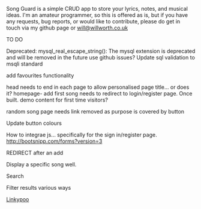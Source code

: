 Song Guard is a simple CRUD app to store your lyrics, notes, and musical ideas.
I'm an amateur programmer, so this is offered as is, but if you have any requests,
bug reports, or would like to contribute, please do get in touch via my github page
or
will@willworth.co.uk




TO DO

Deprecated: mysql_real_escape_string(): The mysql extension is deprecated and will be removed in the future
use github issues?
Update sql validation to msqli standard

add favourites functionality

head needs to end in each page to allow personalised page title...  or does it?
homepage- add first song needs to redirect to login/register page.  Once built.
demo content for first time visitors?

random song page needs link removed as purpose is covered by button

Update button colours

How to integrae js... specifically for the sign in/register page.
http://bootsnipp.com/forms?version=3

REDIRECT after an add

Display a specific song well.

Search

Filter results various ways

<a href="detail.php?song-id=<?php echo $row['id'] ?>">Linkypoo</a>
